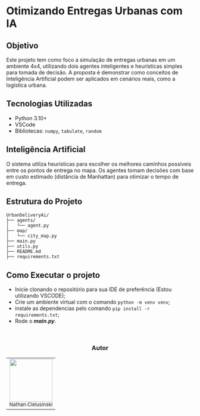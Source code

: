 
# Otimizando Entregas Urbanas com IA

## Objetivo
Este projeto tem como foco a simulação de entregas urbanas em um ambiente 4x4, utilizando dois agentes inteligentes e heurísticas simples para tomada de decisão. A proposta é demonstrar como conceitos de Inteligência Artificial podem ser aplicados em cenários reais, como a logística urbana.

## Tecnologias Utilizadas
- Python 3.10+
- VSCode
- Bibliotecas: `numpy`, `tabulate`, `random`

## Inteligência Artificial
O sistema utiliza heurísticas para escolher os melhores caminhos possíveis entre os pontos de entrega no mapa. Os agentes tomam decisões com base em custo estimado (distância de Manhattan) para otimizar o tempo de entrega.

## Estrutura do Projeto
```
UrbanDeliveryAi/
├── agents/
│   └── agent.py
├── map/
│   └── city_map.py
├── main.py
├── utils.py
├── README.md
├── requirements.txt
```

## Como Executar o projeto
- Inicie clonando o repositório para sua IDE de preferência (Estou utilizando VSCODE);
- Crie um ambiente virtual com o comando `python -m venv venv`;
- instale as dependencias pelo comando `pip install -r requirements.txt`;
- Rode o ___main.py___.

<br>

<div align="center">
<h3 align="center">Autor</h3>
<table>
  <tr>
    <td align="center"><a href="https://github.com/AoiteFoca"><img loading="lazy" src="https://avatars.githubusercontent.com/u/141975272?v=4" width="115"><br><sub>Nathan Cielusinski</sub></a></td>
  </tr>
</table>

